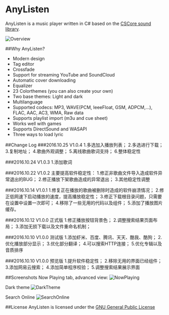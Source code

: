 AnyListen
==============

AnyListen is a music player written in C# based on the [CSCore sound library](https://cscore.codeplex.com/).

![Overview](http://yyfm.oss-cn-qingdao.aliyuncs.com/anylisten/anylisten-01.jpg)

##Why AnyListen?

 - Modern design
 - Tag editor
 - Crossfade
 - Support for streaming YouTube and SoundCloud
 - Automatic cover downloading
 - Equalizer
 - 23 Colorthemes (you can also create your own)
 - Two base themes: Light and dark
 - Multilanguage
 - Supported codecs: MP3, WAVE(PCM, IeeeFloat, GSM, ADPCM,…), FLAC, AAC, AC3, WMA, Raw data
 - Supports playlist import (m3u and cue sheet)
 - Works well with games
 - Supports DirectSound and WASAPI
 - Three ways to load lyric
 
##Change Log
###2016.10.25 V1.0.4
1.多选加入播放列表；
2.多选进行下载；
3.复制地址；
4.歌曲外观调整；
5.离线歌曲歌词支持；
6.整体稳定性

###2016.10.24 V1.0.3
1.添加歌词

###2016.10.22 V1.0.2
主要提高软件稳定性：
1.修正非歌曲文件导入造成软件异常退出的BUG；
2.修正播放下架歌曲造成的异常退出；
3.其他稳定性调整

###2016.10.14 V1.0.1
1.修复正在播放的歌曲被删除时造成的软件崩溃情况；
2.修正低网速下启动播放的速度，提高播放稳定性；
3.修正下载根目录问题，只需要在设置中设置一次即可；
4.移除了一些无用的代码以及组件；
5.添加了播放图片缓存。

###2016.10.12 V1.0.0 正式版
1.修正播放按钮背景色；
2.调整搜索结果页面布局；
3.添加无损下载以及文件重命名机制；

###2016.10.10 V1.0.0 测试版
1.添加虾米、百度、腾讯、天天、酷我、酷狗；
2.优化播放部分显示；
3.优化部分翻译；
4.可以搜索HTTP连接；
5.优化专辑以及音质排序

###2016.10.10 V1.0.0 预览版
1.提升软件稳定性；
2.移除无用的界面已经组件；
3.添加网易云搜索；
4.添加简单程序校验；
5.调整搜索结果展示界面

##Screenshots
Now Playing tab, advanced view:
![NowPlaying](http://yyfm.oss-cn-qingdao.aliyuncs.com/anylisten/anylisten-02.jpg)

Dark theme
![DarkTheme](http://yyfm.oss-cn-qingdao.aliyuncs.com/anylisten/anylisten-03.jpg)

Search Online
![SearchOnline](http://yyfm.oss-cn-qingdao.aliyuncs.com/anylisten/anylisten-04.jpg)


##License
AnyListen is licensed under the [GNU General Public License](LICENSE.txt)
